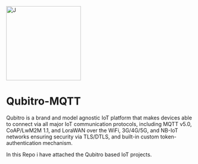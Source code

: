 
<img src="https://user-images.githubusercontent.com/82142270/165129403-57e221a3-2a3e-483d-b902-69567777c149.png" alt="J" width="200"/>

# Qubitro-MQTT

Qubitro is a brand and model agnostic IoT platform that makes devices able to connect via all major IoT communication protocols, including MQTT v5.0, CoAP/LwM2M 1.1, and LoraWAN over the WiFi, 3G/4G/5G, and NB-IoT networks ensuring security via TLS/DTLS, and built-in custom token-authentication mechanism.

In this Repo i have attached the Qubitro based IoT projects.

